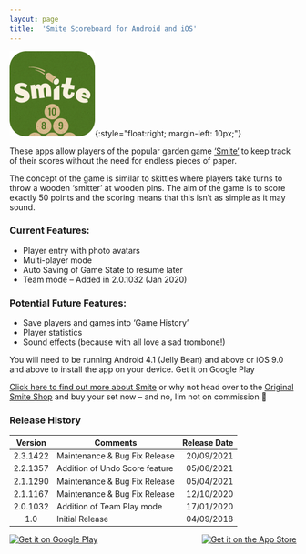 ```yaml
---
layout: page
title:  'Smite Scoreboard for Android and iOS'
---
```

![smite scoreboard app icon](/assets/images/smite_scoreboard_app_icon.png){:style="float:right; margin-left: 10px;"}

These apps allow players of the popular garden game <a href='http://www.originalsmite.com/' target='_blank'>‘Smite‘</a> to keep track of their scores without the need for endless pieces of paper.

The concept of the game is similar to skittles where players take turns to throw a wooden ‘smitter’ at wooden pins. The aim of the game is to score exactly 50 points and the scoring means that this isn’t as simple as it may sound.

### Current Features:

- Player entry with photo avatars
- Multi-player mode
- Auto Saving of Game State to resume later
- Team mode – Added in 2.0.1032 (Jan 2020)

### Potential Future Features:

- Save players and games into ‘Game History’
- Player statistics
- Sound effects (because with all love a sad trombone!)

You will need to be running Android 4.1 (Jelly Bean) and above or iOS 9.0 and above to install the app on your device.
Get it on Google Play	

<a href='http://www.originalsmite.com/' target='_blank'>Click here to find out more about Smite</a> or why not head over to the <a href='https://smite.bigcartel.com/' target='_blank'>Original Smite Shop</a> and buy your set now – and no, I’m not on commission 🙂

### Release History

|Version|Comments|Release Date|
|:-----:|--------|-----------:|
|2.3.1422|Maintenance & Bug Fix Release|20/09/2021|
|2.2.1357|Addition of Undo Score feature|05/06/2021|
|2.1.1290|Maintenance & Bug Fix Release|05/04/2021|
|2.1.1167|Maintenance & Bug Fix Release|12/10/2020|
|2.0.1032|Addition of Team Play mode|17/01/2020|
|1.0|Initial Release|04/09/2018|

<a href="http://play.google.com/store/apps/details?id=com.onthefencedevelopment.smitescoreboard" target="_blank" style="float: left;">
    <img alt="Get it on Google Play" style="height: 100px" src="{{ '/assets/images/get-it-on-google-play.png' | relative_url }}"/>
</a>

<a href="https://itunes.apple.com/us/app/smite-scoreboard/id1433469346?mt=8" target="_blank" style="float: right;">
    <img alt="Get it on the App Store" style="height: 100px" src="{{ '/assets/images/get-it-on-app-store.svg' | relative_url }}"/>
</a>

<div style="clear: both;"></div>
